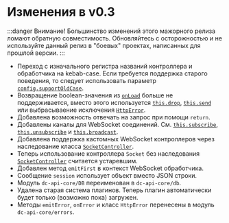 # Изменения в v0.3

:::danger Внимание!
Большинство изменений этого мажорного релиза ломают обратную совместимость.
Обновляйтесь с осторожностью и не используйте данный релиз в "боевых" проектах,
написанных для прошлой версии.
:::

* Переход с изначального регистра названий контроллера и обработчика на kebab-case.
  Если требуется поддержка старого поведения, то следует использовать параметр [`config.supportOldCase`](./api/config.html).
* Возвращение boolean-значения из [`onLoad`](./api/controller.html#onload) больше не поддерживается, вместо этого используется
  [`this.drop`](./api/controller.html#this-drop), [`this.send`](./api/controller.html#this-send) или
  выбрасываение исключения [`HttpError`](./api/core.html#httperror).
* Добавлена возможность отвечать на запрос при помощи `return`.
* Добавлены каналы для WebSocket соединений. См. [`this.subscribe`](./api/controller.html#this-subscribe),
  [`this.unsubscribe`](./api/controller.html#this-unsubscribe) и [`this.broadcast`](./api/controller.html#this-broadcast).
* Добавлена поддержка кастомных WebSocket контроллеров через наследование класса [`SocketController`](./api/core.html#socketcontroller).
* Теперь использование контроллера `Socket` без наследования [`SocketController`](./api/core.html#socketcontroller) считается устаревшим.
* Добавлен метод `emitFirst` в контекст WebSocket обработчика.
* Сообщение `session` использует объект вместо JSON строки.
* Модуль `dc-api-core/DB` переименован в `dc-api-core/db`.
* Удалена старая система плагинов. Теперь плагин автоматически будет только (возможно пока) загружен.
* Методы `emitError`, `onError` и класс `HttpError` перенесены в модуль `dc-api-core/errors`.
